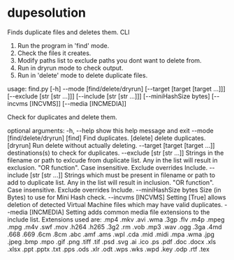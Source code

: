 # dupesolution
Finds duplicate files and deletes them. CLI

1) Run the program in 'find' mode.
2) Check the files it creates.
3) Modify paths list to exclude paths you dont want to delete from. 
4) Run in dryrun mode to check output.
5) Run in 'delete' mode to delete duplicate files.


usage: find.py [-h] --mode [find/delete/dryrun]
               [--target [target [target ...]]] [--exclude [str [str ...]]]
               [--include [str [str ...]]] [--miniHashSize bytes]
               [--incvms [INCVMS]] [--media [INCMEDIA]]

Check for duplicates and delete them.

optional arguments:
  -h, --help            show this help message and exit
  --mode [find/delete/dryrun]
                        [find] Find duplicates. [delete] delete duplicates.
                        [dryrun] Run delete without actually deleting.
  --target [target [target ...]]
                        destinations(s) to check for duplicates.
  --exclude [str [str ...]]
                        Strings in the filename or path to exlcude from
                        duplicate list. Any in the list will result in
                        exclusion. "OR function". Case insensitive. Exclude
                        overrides Include.
  --include [str [str ...]]
                        Strings which must be present in filename or path to
                        add to duplicate list. Any in the list will result in
                        inclusion. "OR function". Case insensitive. Exclude
                        overrides Include.
  --miniHashSize bytes  Size (in Bytes) to use for Mini Hash check.
  --incvms [INCVMS]     Setting [True] allows deletion of detected Virtual
                        Machine files which may have valid duplicates.
  --media [INCMEDIA]    Setting adds common media file extensions to the
                        include list. Extensions used are: .mp4 .mkv .avi .wma
                        .3gp .flv .m4p .mpeg .mpg .m4v .swf .mov .h264 .h265
                        .3g2 .rm .vob .mp3 .wav .ogg .3ga .4md .668 .669 .6cm
                        .8cm .abc .amf .ams .wpl .cda .mid .midi .mpa .wma
                        .jpg .jpeg .bmp .mpo .gif .png .tiff .tif .psd .svg
                        .ai .ico .ps .pdf .doc .docx .xls .xlsx .ppt .pptx
                        .txt .pps .ods .xlr .odt .wps .wks .wpd .key .odp .rtf
                        .tex

